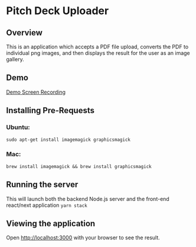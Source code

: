 # Pitch Deck Uploader

## Overview

This is an application which accepts a PDF file upload, converts the PDF to individual png images, and then displays the result for the user as an image gallery.

## Demo

[Demo Screen Recording](https://www.loom.com/share/23b2bf603d41450ba94165a01b00031f)

## Installing Pre-Requests

### Ubuntu:

`sudo apt-get install imagemagick graphicsmagick`

### Mac:

`brew install imagemagick && brew install graphicsmagick`

## Running the server

This will launch both the backend Node.js server and the front-end react/next application
`yarn stack`

## Viewing the application

Open [http://localhost:3000](http://localhost:3000) with your browser to see the result.
